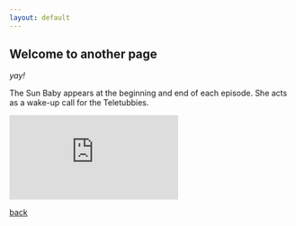 ```yaml
---
layout: default
---
```


## **Welcome to another page**

_yay!_

The Sun Baby appears at the beginning and end of each episode. She acts as a wake-up call for the Teletubbies.

<embed src="https://Test_Project_Site.github.io/NEW_PDF.pdf" type="application/pdf"/>

[back](./)

